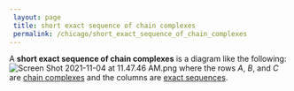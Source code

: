 ```yaml
---
 layout: page
 title: short exact sequence of chain complexes
 permalink: /chicago/short_exact_sequence_of_chain_complexes
---
```

A **short exact sequence of chain complexes** is a diagram like the following:
![Screen Shot 2021-11-04 at 11.47.46 AM.png](https://defsmath.github.io/DefsMath/exact_sequence)
where the rows $A$, $B$, and $C$ are [chain complexes](https://defsmath.github.io/DefsMath/chain_complex) and the columns are [exact sequences](https://defsmath.github.io/DefsMath/exact_sequence).

